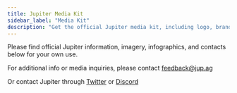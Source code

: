 ```yaml
---
title: Jupiter Media Kit
sidebar_label: "Media Kit"
description: "Get the official Jupiter media kit, including logo, brand materials, and the $JUP token icon. "
---
```


<head>
    <title>Download the Jupiter Media Kit | Jupiter Station</title>
    <meta name="twitter:card" content="summary" />
</head>

Please find official Jupiter information, imagery, infographics, and contacts below for your own use.

For additional info or media inquiries, please contact feedback@jup.ag

Or contact Jupiter through [Twitter](https://twitter.com/JupiterExchange) or [Discord](https://discord.gg/jup)
